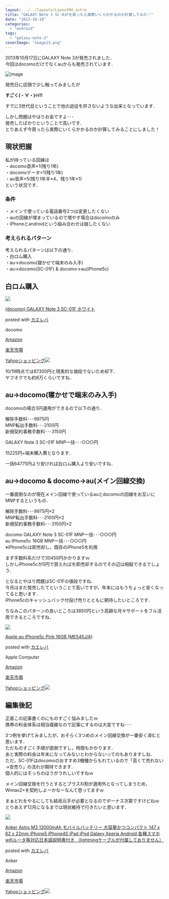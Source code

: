 ```yaml
---
layout: ../../layouts/LayoutMd.astro
title: "GALAXY Note 3 SC-01Fを買ったら実際いくらかかるのか計算してみた！"
date: "2013-10-19"
categories: 
  - "android"
tags: 
  - "galaxy-note-3"
coverImage: "image13.png"
---
```


2013年10月17日にGALAXY Note 3が発売されました．  
今回はdocomoだけでなくauからも発売されています．

![image](/archive/images/image13.png "image")

発売日に店頭で少し触ってみましたが

**すごく(・∀・)ｲｲ!!**

すでに3世代目ということで他の追従を許さないような出来となっています．

しかし問題はやはりお金ですよ･･･  
発売したばかりということで高いです．  
とりあえず今買ったら実際にいくらかかるのか計算してみることにしました！

## 現状把握

私が持っている回線は  
・docomo音声×1(残り1年)  
・docomoデータ×1(残り1年)  
・au音声×5(残り1年半×4，残り1年×1)  
という状況です．

### 条件

・メインで使っている電話番号2つは変更したくない  
・auの回線が埋まっているので増やす場合はdocomoのみ  
・iPhoneとandroidという組み合わせは崩したくない

### 考えられるパターン

考えられるパターンは以下の通り．  
・白ロム購入  
・au→docomo(寝かせで端末のみ入手)  
・au→docomo(SC-01F) & docomo→au(iPhone5c)

## 白ロム購入

[![](/archive/images/21jEnEBShYL._SL160_.jpg)](https://www.amazon.co.jp/exec/obidos/ASIN/B00FZMMOUC/mizuka123-22/ref=nosim/)

[(docomo) GALAXY Note 3 SC-01F ホワイト](https://www.amazon.co.jp/exec/obidos/ASIN/B00FZMMOUC/mizuka123-22/ref=nosim/)

posted with [カエレバ](http://kaereba.com)

docomo

[Amazon](http://www.amazon.co.jp/gp/search?keywords=SC-01F&__mk_ja_JP=%83J%83%5E%83J%83i&tag=mizuka123-22 "アマゾン")

[楽天市場](http://hb.afl.rakuten.co.jp/hgc/032b53ee.4b34c5ee.0f4a541e.f440145e/?pc=http%3A%2F%2Fsearch.rakuten.co.jp%2Fsearch%2Fmall%2FSC-01F%2F-%2Ff.1-p.1-s.1-sf.0-st.A-v.2%3Fx%3D0%26scid%3Daf_ich_link_urltxt%26m%3Dhttp%3A%2F%2Fm.rakuten.co.jp%2F "楽天市場")

[Yahooショッピング![](//ad.jp.ap.valuecommerce.com/servlet/gifbanner?sid=3066752&pid=881990642)](//ck.jp.ap.valuecommerce.com/servlet/referral?sid=3066752&pid=881990642&vc_url=http%3A%2F%2Fshopping.search.yahoo.co.jp%2Fsearch%3FuIv%3Don%26ei%3DUTF-8%26tab_ex%3Dcommerce%26slider%3D0%26va%3DSC-01F "Yahooショッピング")

10/19時点では87300円と現実的な値段でないため却下．  
ヤフオクでも約8万くらいですね．

## au→docomo(寝かせで端末のみ入手)

docomoの場合3円運用ができるので以下の通り．

解除手数料･･･9975円  
MNP転出手数料･･･2100円  
新規契約事務手数料･･･3150円

GALAXY Note 3 SC-01F MNP一括･･･○○○円

15225円+端末購入費となります．

一括64775円より安ければ白ロム購入より安いですね．

## au→docomo & docomo→au(メイン回線交換)

一番面倒なのが現在メイン回線で使っているauとdocomoの回線をお互いにMNPするというもの．

解除手数料･･･9975円×2  
MNP転出手数料･･･2100円×2  
新規契約事務手数料･･･3150円×2

docomo GALAXY Note 3 SC-01F MNP一括･･･○○○円  
au iPhone5c 16GB MNP一括･･･○○○円  
※iPhone5cは即売却し，既存のiPhone5を利用

まず手数料系だけで30450円かかりますｗ  
しかしiPhone5cが0円で買えればを即売却するのでその辺は相殺できるでしょう．

となるとやはり問題はSC-01Fの値段ですね．  
今月はまだ発売したてということで高いですが，年末にはもうちょっと安くなってると思います．  
iPhone5cのキャッシュバック付投げ売りとともに期待したいところです．

ちなみこのパターンの良いところは3850円という高額な月々サポートをフル活用できるところですね．

[![](/archive/images/41Unmw5XqxL._SL160_.jpg)](https://www.amazon.co.jp/exec/obidos/ASIN/B00FXODPY6/mizuka123-22/ref=nosim/)

[Apple au iPhone5c Pink 16GB (ME545J/A)](https://www.amazon.co.jp/exec/obidos/ASIN/B00FXODPY6/mizuka123-22/ref=nosim/)

posted with [カエレバ](http://kaereba.com)

Apple Computer

[Amazon](http://www.amazon.co.jp/gp/search?keywords=iPhone5c%20ME545J%2FA&__mk_ja_JP=%83J%83%5E%83J%83i&tag=mizuka123-22 "アマゾン")

[楽天市場](http://hb.afl.rakuten.co.jp/hgc/032b53ee.4b34c5ee.0f4a541e.f440145e/?pc=http%3A%2F%2Fsearch.rakuten.co.jp%2Fsearch%2Fmall%2FiPhone5c%2520ME545J%252FA%2F-%2Ff.1-p.1-s.1-sf.0-st.A-v.2%3Fx%3D0%26scid%3Daf_ich_link_urltxt%26m%3Dhttp%3A%2F%2Fm.rakuten.co.jp%2F "楽天市場")

[Yahooショッピング![](//ad.jp.ap.valuecommerce.com/servlet/gifbanner?sid=3066752&pid=881990642)](//ck.jp.ap.valuecommerce.com/servlet/referral?sid=3066752&pid=881990642&vc_url=http%3A%2F%2Fshopping.search.yahoo.co.jp%2Fsearch%3FuIv%3Don%26ei%3DUTF-8%26tab_ex%3Dcommerce%26slider%3D0%26va%3DiPhone5c%2520ME545J%252FA "Yahooショッピング")

## 編集後記

正直この記事書くのにものすごく悩みましたｗ  
携帯の料金体系は相当複雑なので記事にするのは大変ですね･･･

3つ例を挙げてみましたが，おそらく3つめのメイン回線交換が一番安く済むと思います．  
ただものすごく手順が面倒ですし，時間もかかります．  
あと実際の料金は年末になってみないとわからないってのもありますしね．  
ただ，SC-01Fはdocomoのおすすめ3機種からもれているので「高くて売れない→安売り」の流れが期待できます．  
個人的にはそっちのほうがうれしいですねｗ

メイン回線交換を行うとするとプラスXi割が適用外となってしまうため，Wimax2+を契約しよーかなーなんて思ってますｗ

まぁどれをやるにしても結局元手が必要となるのでボーナス次第ですけどねｗ  
とりあえず12月になるまでは現状維持で行きたいと思います．

[![](/archive/images/31t0dolCrqL._SL160_.jpg)](https://www.amazon.co.jp/exec/obidos/ASIN/B00DQ73XK8/mizuka123-22/ref=nosim/)

[Anker Astro M3 13000mAh モバイルバッテリー 大容量かつコンパクト 147 x 62 x 22mm iPhone5 iPhone4S iPad iPod Galaxy Xperia Android 各種スマホ wifiルータ等対応日本語説明書付き （lightningケーブルが付属しておりません）](https://www.amazon.co.jp/exec/obidos/ASIN/B00DQ73XK8/mizuka123-22/ref=nosim/)

posted with [カエレバ](http://kaereba.com)

Anker

[Amazon](http://www.amazon.co.jp/gp/search?keywords=iPhone4S&__mk_ja_JP=%83J%83%5E%83J%83i&tag=mizuka123-22 "アマゾン")

[楽天市場](http://hb.afl.rakuten.co.jp/hgc/032b53ee.4b34c5ee.0f4a541e.f440145e/?pc=http%3A%2F%2Fsearch.rakuten.co.jp%2Fsearch%2Fmall%2FiPhone4S%2F-%2Ff.1-p.1-s.1-sf.0-st.A-v.2%3Fx%3D0%26scid%3Daf_ich_link_urltxt%26m%3Dhttp%3A%2F%2Fm.rakuten.co.jp%2F "楽天市場")

[Yahooショッピング![](//ad.jp.ap.valuecommerce.com/servlet/gifbanner?sid=3066752&pid=881990642)](//ck.jp.ap.valuecommerce.com/servlet/referral?sid=3066752&pid=881990642&vc_url=http%3A%2F%2Fshopping.search.yahoo.co.jp%2Fsearch%3FuIv%3Don%26ei%3DUTF-8%26tab_ex%3Dcommerce%26slider%3D0%26va%3DiPhone4S "Yahooショッピング")
